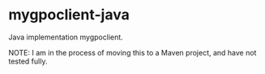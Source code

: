 mygpoclient-java
================

Java implementation mygpoclient.

NOTE: I am in the process of moving this to a Maven project, and have not tested fully.